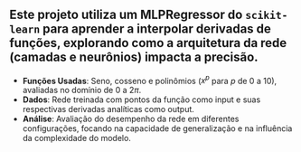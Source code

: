 ## Este projeto utiliza um **MLPRegressor** do `scikit-learn` para **aprender a interpolar derivadas de funções**, explorando como a arquitetura da rede (camadas e neurônios) impacta a precisão.

* **Funções Usadas**: Seno, cosseno e polinômios ($x^p$ para $p$ de $0$ a $10$), avaliadas no domínio de $0$ a $2\pi$.
* **Dados**: Rede treinada com pontos da função como input e suas respectivas derivadas analíticas como output.
* **Análise**: Avaliação do desempenho da rede em diferentes configurações, focando na capacidade de generalização e na influência da complexidade do modelo.